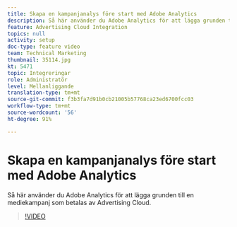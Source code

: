 ```yaml
---
title: Skapa en kampanjanalys före start med Adobe Analytics
description: Så här använder du Adobe Analytics för att lägga grunden till en mediekampanj som betalas av Advertising Cloud.
feature: Advertising Cloud Integration
topics: null
activity: setup
doc-type: feature video
team: Technical Marketing
thumbnail: 35114.jpg
kt: 5471
topic: Integreringar
role: Administratör
level: Mellanliggande
translation-type: tm+mt
source-git-commit: f3b3fa7d91b0cb21005b57768ca23ed6700fcc03
workflow-type: tm+mt
source-wordcount: '56'
ht-degree: 91%

---
```



# Skapa en kampanjanalys före start med Adobe Analytics

Så här använder du Adobe Analytics för att lägga grunden till en mediekampanj som betalas av Advertising Cloud.

>[!VIDEO](https://video.tv.adobe.com/v/35114/?quality=12&learn=on)
